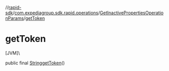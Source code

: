 //[rapid-sdk](../../../index.md)/[com.expediagroup.sdk.rapid.operations](../index.md)/[GetInactivePropertiesOperationParams](index.md)/[getToken](get-token.md)

# getToken

[JVM]\

public final [String](https://docs.oracle.com/javase/8/docs/api/java/lang/String.html)[getToken](get-token.md)()
